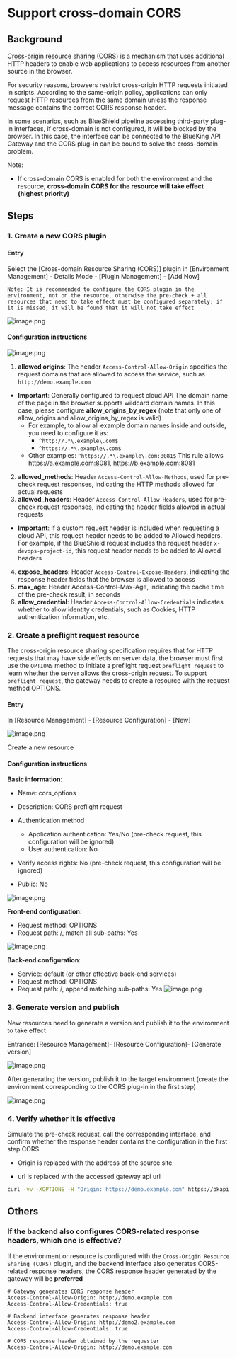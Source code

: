 # Support cross-domain CORS

## Background

[Cross-origin resource sharing (CORS)](https://developer.mozilla.org/zh-CN/docs/Web/HTTP/Access_control_CORS) is a mechanism that uses additional HTTP headers to enable web applications to access resources from another source in the browser.

For security reasons, browsers restrict cross-origin HTTP requests initiated in scripts. According to the same-origin policy, applications can only request HTTP resources from the same domain unless the response message contains the correct CORS response header.

In some scenarios, such as BlueShield pipeline accessing third-party plug-in interfaces, if cross-domain is not configured, it will be blocked by the browser. In this case, the interface can be connected to the BlueKing API Gateway and the CORS plug-in can be bound to solve the cross-domain problem.

Note:
- If cross-domain CORS is enabled for both the environment and the resource, **cross-domain CORS for the resource will take effect (highest priority)**

## Steps

### 1. Create a new CORS plugin

#### Entry

Select the [Cross-domain Resource Sharing (CORS)] plugin in [Environment Management] - Details Mode - [Plugin Management] - [Add Now]

`Note: It is recommended to configure the CORS plugin in the environment, not on the resource, otherwise the pre-check + all resources that need to take effect must be configured separately; if it is missed, it will be found that it will not take effect`

![image.png](./media/cors-01.png)

#### Configuration instructions

![image.png](./media/cors-02.png)

1. **allowed origins**: The header `Access-Control-Allow-Origin` specifies the request domains that are allowed to access the service, such as `http://demo.example.com`
- **Important**: Generally configured to request cloud API The domain name of the page in the browser supports wildcard domain names. In this case, please configure **allow_origins_by_regex** (note that only one of allow_origins and allow_origins_by_regex is valid)
  - For example, to allow all example domain names inside and outside, you need to configure it as:
    - `^http://.*\.example\.com$`
    - `^https://.*\.example\.com$`
  - Other examples: `^https://.*\.example\.com:8081$` This rule allows https://a.example.com:8081, https://b.example.com:8081
2. **allowed_methods**: Header `Access-Control-Allow-Methods`, used for pre-check request responses, indicating the HTTP methods allowed for actual requests
3. **allowed_headers**: Header `Access-Control-Allow-Headers`, used for pre-check request responses, indicating the header fields allowed in actual requests
- **Important**: If a custom request header is included when requesting a cloud API, this request header needs to be added to Allowed headers. For example, if the BlueShield request includes the request header `x-devops-project-id`, this request header needs to be added to Allowed headers
4. **expose_headers**: Header `Access-Control-Expose-Headers`, indicating the response header fields that the browser is allowed to access
5. **max_age**: Header Access-Control-Max-Age, indicating the cache time of the pre-check result, in seconds
6. **allow_credential**: Header `Access-Control-Allow-Credentials` indicates whether to allow identity credentials, such as Cookies, HTTP authentication information, etc.

### 2. Create a preflight request resource

The cross-origin resource sharing specification requires that for HTTP requests that may have side effects on server data, the browser must first use the `OPTIONS` method to initiate a preflight request `preflight request` to learn whether the server allows the cross-origin request. To support `preflight request`, the gateway needs to create a resource with the request method OPTIONS.

#### Entry

In [Resource Management] - [Resource Configuration] - [New]

![image.png](./media/cors-03.png)

Create a new resource

#### Configuration instructions

**Basic information**:

- Name: cors_options

- Description: CORS preflight request
- Authentication method
  - Application authentication: Yes/No (pre-check request, this configuration will be ignored)
  - User authentication: No
- Verify access rights: No (pre-check request, this configuration will be ignored)
- Public: No

![image.png](./media/cors-04.png)

**Front-end configuration**:
- Request method: OPTIONS
- Request path: /, match all sub-paths: Yes

![image.png](./media/cors-05.png)

**Back-end configuration**:
- Service: default (or other effective back-end services)
- Request method: OPTIONS
- Request path: /, append matching sub-paths: Yes
![image.png](./media/cors-06.png)

### 3. Generate version and publish

New resources need to generate a version and publish it to the environment to take effect

Entrance: [Resource Management]- [Resource Configuration]- [Generate version]

![image.png](./media/cors-07.png)

After generating the version, publish it to the target environment (create the environment corresponding to the CORS plug-in in the first step)

![image.png](./media/cors-08.png)

### 4. Verify whether it is effective

Simulate the pre-check request, call the corresponding interface, and confirm whether the response header contains the configuration in the first step CORS

- Origin is replaced with the address of the source site

- url is replaced with the accessed gateway api url

```bash
curl -vv -XOPTIONS -H "Origin: https://demo.example.com" https://bkapi.example.com/xxxxx/prod/aaa/bbb/ccc
```

## Others

### If the backend also configures CORS-related response headers, which one is effective?

If the environment or resource is configured with the `Cross-Origin Resource Sharing (CORS)` plugin, and the backend interface also generates CORS-related response headers, the CORS response header generated by the gateway will be **preferred**

```
# Gateway generates CORS response header
Access-Control-Allow-Origin: http://demo.example.com
Access-Control-Allow-Credentials: true

# Backend interface generates response header
Access-Control-Allow-Origin: http://demo2.example.com
Access-Control-Allow-Credentials: true

# CORS response header obtained by the requester
Access-Control-Allow-Origin: http://demo.example.com
```